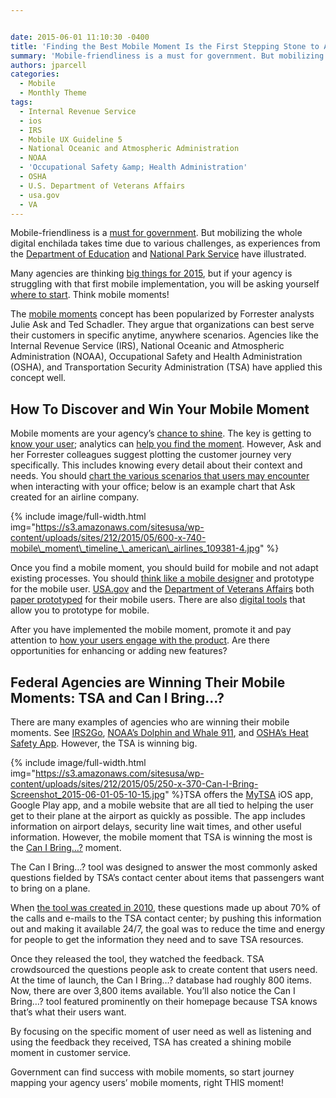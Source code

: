 ```yaml
---


date: 2015-06-01 11:10:30 -0400
title: 'Finding the Best Mobile Moment Is the First Stepping Stone to Anytime, Anywhere Government'
summary: 'Mobile-friendliness is a must for government. But mobilizing the whole digital enchilada takes time due to various challenges, as experiences from the Department of Education and National Park Service have illustrated. Many agencies are thinking big things for 2015, but if your agency is struggling with that first mobile implementation, you will be asking yourself'
authors: jparcell
categories:
  - Mobile
  - Monthly Theme
tags:
  - Internal Revenue Service
  - ios
  - IRS
  - Mobile UX Guideline 5
  - National Oceanic and Atmospheric Administration
  - NOAA
  - 'Occupational Safety &amp; Health Administration'
  - OSHA
  - U.S. Department of Veterans Affairs
  - usa.gov
  - VA
---
```


Mobile-friendliness is a [must for government](https://www.WHATEVER/2015/03/31/trends-on-tuesday-smartphone-market-growth-makes-mobile-friendly-a-must/). But mobilizing the whole digital enchilada takes time due to various challenges, as experiences from the [Department of Education](https://www.WHATEVER/2015/02/12/building-brick-by-brick-ed-govs-website-redesign-and-mobile-implementation/) and [National Park Service](https://www.WHATEVER/2015/04/30/mobile-friendly-park-websites-on-nps-gov/) have illustrated.

Many agencies are thinking [big things for 2015](https://www.WHATEVER/2015/01/29/how-government-will-accelerate-anytime-anywhere-services-and-information-in-2015/), but if your agency is struggling with that first mobile implementation, you will be asking yourself [where to start](https://www.WHATEVER/2015/01/29/how-government-will-accelerate-anytime-anywhere-services-and-information-in-2015/). Think mobile moments!

The [mobile moments](https://solutions.forrester.com/mobile) concept has been popularized by Forrester analysts Julie Ask and Ted Schadler. They argue that organizations can best serve their customers in specific anytime, anywhere scenarios. Agencies like the Internal Revenue Service (IRS), National Oceanic and Atmospheric Administration (NOAA), Occupational Safety and Health Administration (OSHA), and Transportation Security Administration (TSA) have applied this concept well.

## How To Discover and Win Your Mobile Moment

Mobile moments are your agency’s [chance to shine](https://econsultancy.com/blog/65041-making-the-most-of-mobile-moments-to-transform-the-customer-experience/). The key is getting to [know your user](https://www.WHATEVER/2015/05/15/government-services-through-a-life-events-approach/); analytics can [help you find the moment](https://www.thinkwithgoogle.com/research-studies/creating-moments-that-matter.html). However, Ask and her Forrester colleagues suggest plotting the customer journey very specifically. This includes knowing every detail about their context and needs. You should [chart the various scenarios that users may encounter](https://solutions.forrester.com/mobile/landing-61Q6-3212NK.html) when interacting with your office; below is an example chart that Ask created for an airline company.


{% include image/full-width.html img="https://s3.amazonaws.com/sitesusa/wp-content/uploads/sites/212/2015/05/600-x-740-mobile\_moment\_timeline_\_american\_airlines_109381-4.jpg" %}

Once you find a mobile moment, you should build for mobile and not adapt existing processes. You should [think like a mobile designer](http://www.smashingmagazine.com/2015/04/10/thinking-like-an-app-designer/) and prototype for the mobile user. [USA.gov](https://www.WHATEVER/2014/05/22/how-to-make-a-mobile-paper-prototype/) and the [Department of Veterans Affairs](https://www.WHATEVER/2014/08/21/paper-prototyping-ptsd-coach/) both [paper prototyped](https://www.WHATEVER/2014/08/08/design-sketching-the-easiest-prototype-method-ever/) for their mobile users. There are also [digital tools](https://popapp.in/en/terms/government-users) that allow you to prototype for mobile.

After you have implemented the mobile moment, promote it and pay attention to [how your users engage with the product](http://searchengineland.com/mobilegeddon-today-3-ways-take-mobile-friendliness-next-level-218628). Are there opportunities for enhancing or adding new features?

## Federal Agencies are Winning Their Mobile Moments: TSA and Can I Bring&#8230;?

There are many examples of agencies who are winning their mobile moments. See [IRS2Go](https://www.WHATEVER/2015/02/19/irs2go-app-provides-multi-symptom-relief-for-tax-anxiety/), [NOAA’s Dolphin and Whale 911](https://www.WHATEVER/2014/09/25/saving-the-whales-with-just-your-smartphone-west-coast-edition/), and [OSHA’s Heat Safety App](https://www.WHATEVER/2012/07/13/osha-heat-safety-tool-app/). However, the TSA is winning big.


{% include image/full-width.html img="https://s3.amazonaws.com/sitesusa/wp-content/uploads/sites/212/2015/05/250-x-370-Can-I-Bring-Screenshot_2015-06-01-05-10-15.jpg" %}TSA offers the [MyTSA](http://www.tsa.gov/traveler-information/my-tsa-mobile-application) iOS app, Google Play app, and a mobile website that are all tied to helping the user get to their plane at the airport as quickly as possible. The app includes information on airport delays, security line wait times, and other useful information. However, the mobile moment that TSA is winning the most is the [Can I Bring&#8230;?](https://apps.tsa.dhs.gov/mytsa/cib_home.aspx) moment.

The Can I Bring…? tool was designed to answer the most commonly asked questions fielded by TSA’s contact center about items that passengers want to bring on a plane.

When [the tool was created in 2010](https://www.WHATEVER/2012/02/22/my-tsa-mobile-app/), these questions made up about 70% of the calls and e-mails to the TSA contact center; by pushing this information out and making it available 24/7, the goal was to reduce the time and energy for people to get the information they need and to save TSA resources.

Once they released the tool, they watched the feedback. TSA crowdsourced the questions people ask to create content that users need. At the time of launch, the Can I Bring…? database had roughly 800 items. Now, there are over 3,800 items available. You’ll also notice the Can I Bring…? tool featured prominently on their homepage because TSA knows that’s what their users want.

By focusing on the specific moment of user need as well as listening and using the feedback they received, TSA has created a shining mobile moment in customer service.

Government can find success with mobile moments, so start journey mapping your agency users’ mobile moments, right THIS moment!